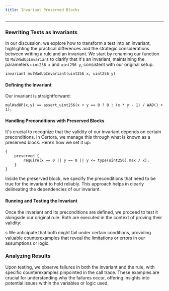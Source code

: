 ```yaml
---
title: Invariant Preserved Blocks
---
```


---

### Rewriting Tests as Invariants

In our discussion, we explore how to transform a test into an invariant, highlighting the practical differences and the strategic considerations between writing a rule and an invariant. We start by renaming our function to `MulWadUpInvariant` to clarify that it's an invariant, maintaining the parameters `uint256 x` and `uint256 y`, consistent with our original setup.

```solidity
invariant mulWadUpInvariant(uint256 x, uint256 y)
```

#### Defining the Invariant
Our invariant is straightforward:

```solidity
mulWadUP(x,y) == assert_uint256(x + y == 0 ? 0 : (x * y - 1) / WAD() + 1);
```



#### Handling Preconditions with Preserved Blocks
It's crucial to recognize that the validity of our invariant depends on certain preconditions. In Certora, we manage this through what is known as a preserved block. Here’s how we set it up:


```solidity
{
    preserved {
        require(x == 0 || y == 0 || y <= type(uint256).max / x);
    }
}
```
Inside the preserved block, we specify the preconditions that need to be true for the invariant to hold reliably. This approach helps in clearly delineating the dependencies of our invariant.

#### Running and Testing the Invariant
Once the invariant and its preconditions are defined, we proceed to test it alongside our original rule. Both are executed in the context of proving their validity:

s
We anticipate that both might fail under certain conditions, providing valuable counterexamples that reveal the limitations or errors in our assumptions or logic.

### Analyzing Results
Upon testing, we observe failures in both the invariant and the rule, with specific counterexamples pinpointed in the call trace. These examples are crucial for understanding why the failures occur, offering insights into potential issues within the variables or logic used.
 
